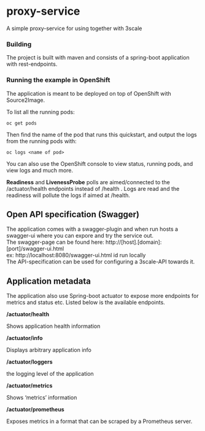 # proxy-service
A simple proxy-service for using together with 3scale

### Building 

The project is built with maven and consists of a spring-boot application with rest-endpoints.

### Running the example in OpenShift

The application is meant to be deployed on top of OpenShift with Source2Image.

To list all the running pods:

    oc get pods

Then find the name of the pod that runs this quickstart, and output the logs from the running pods with:

    oc logs <name of pod>

You can also use the OpenShift console to view status, running pods, and view logs and much more.  

**Readiness** and **LivenessProbe** polls are aimed/connected to the /actuator/health endpoints instead of /health .
Logs are read and the readiness will pollute the logs if aimed at /health.

## Open API specification (Swagger)
The application comes with a swagger-plugin and when run hosts a swagger-ui where you can expore and try the service out.  
The swagger-page can be found here: http://[host].[domain]:[port]/swagger-ui.html  
ex: http://localhost:8080/swagger-ui.html id run locally  
The API-specification can be used for configuring a 3scale-API towards it.

## Application metadata
The application also use Spring-boot actuator to expose more endpoints for metrics and status etc.
Listed below is the available endpoints.

**/actuator/health**

Shows application health information

**/actuator/info**

Displays arbitrary application info

**/actuator/loggers**

the logging level of the application

**/actuator/metrics**

Shows ‘metrics’ information

**/actuator/prometheus**

Exposes metrics in a format that can be scraped by a Prometheus server. 